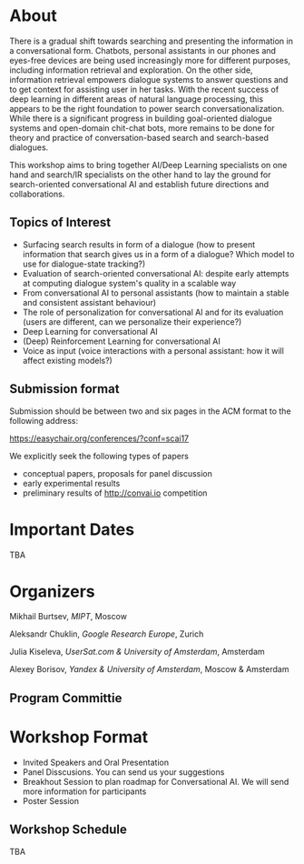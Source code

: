 # About
There is a gradual shift towards searching and  presenting the information in a conversational form. Chatbots, personal assistants in our phones and eyes-free devices are being used increasingly more for different purposes, including information retrieval and exploration. On the other side, information retrieval empowers dialogue systems to answer questions and to get context for assisting user in her tasks.  With the recent success of deep learning in different areas of natural language processing, this appears to be the right foundation to power search conversationalization.
While there is a significant progress in building goal-oriented dialogue systems and open-domain chit-chat bots, more remains to be done for theory and practice of conversation-based search and search-based dialogues.

This workshop aims to bring together AI/Deep Learning specialists on one hand and search/IR specialists on the other hand to lay the ground for search-oriented conversational AI and establish future directions and collaborations.

## Topics of Interest
  *  Surfacing search results in form of a dialogue (how to present information that search gives us in a form of a dialogue? Which model to use for dialogue-state tracking?)
  * Evaluation of search-oriented conversational AI: despite early attempts at
 computing dialogue system's quality in a scalable way
  * From conversational AI to personal assistants (how to maintain a stable and consistent assistant behaviour)
  *  The role of personalization for conversational AI and for its evaluation (users are different, can we personalize their experience?)
  * Deep Learning for conversational AI
  *  (Deep) Reinforcement Learning for conversational AI 
  * Voice as input (voice interactions with a personal assistant: how it will affect existing models?)
  
## Submission format
Submission should be between two and six pages in the ACM format to the following address:
 
https://easychair.org/conferences/?conf=scai17
 
We explicitly seek the following types of papers
  * conceptual papers, proposals for panel discussion 
  * early experimental results
  * preliminary results of http://convai.io competition
  
# Important Dates
TBA

# Organizers
Mikhail Burtsev, *MIPT*, Moscow

Aleksandr Chuklin, *Google Research Europe*, Zurich

Julia Kiseleva, *UserSat.com & University of Amsterdam*, Amsterdam

Alexey Borisov, *Yandex & University of Amsterdam*, Moscow & Amsterdam

## Program Committie

# Workshop Format
  * Invited Speakers and Oral Presentation
  * Panel Disscusions. You can send us your suggestions 
  * Breakhout Session to plan roadmap for Conversational AI. We will send more information for participants
  * Poster Session 

## Workshop Schedule
TBA
